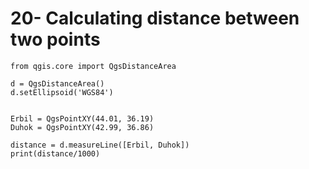 # 20- Calculating distance between two points

```
from qgis.core import QgsDistanceArea

d = QgsDistanceArea()
d.setEllipsoid('WGS84')


Erbil = QgsPointXY(44.01, 36.19)
Duhok = QgsPointXY(42.99, 36.86)

distance = d.measureLine([Erbil, Duhok])
print(distance/1000)
```
